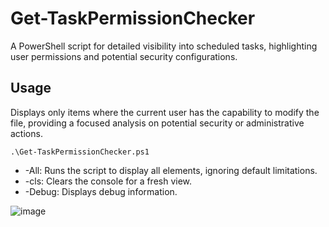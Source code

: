 # Get-TaskPermissionChecker
A PowerShell script for detailed visibility into scheduled tasks, highlighting user permissions and potential security configurations.

## Usage
Displays only items where the current user has the capability to modify the file, providing a focused analysis on potential security or administrative actions.
```
.\Get-TaskPermissionChecker.ps1
```
- -All: Runs the script to display all elements, ignoring default limitations.
- -cls: Clears the console for a fresh view.
- -Debug: Displays debug information.

![image](https://github.com/selmankon/Get-TaskPermissionChecker/assets/12685802/4e3ce0ab-607c-4f18-8482-f327d0628d83)





